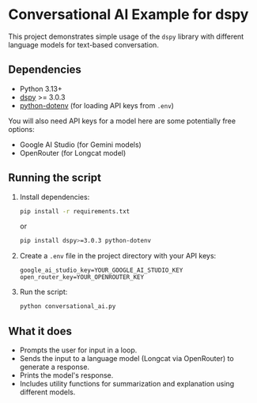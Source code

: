 # Conversational AI Example for dspy

This project demonstrates simple usage of the `dspy` library with different language models for text-based conversation.

## Dependencies

- Python 3.13+
- [dspy](https://pypi.org/project/dspy/) >= 3.0.3
- [python-dotenv](https://pypi.org/project/python-dotenv/) (for loading API keys from `.env`)

You will also need API keys for a model here are some potentially free options:
- Google AI Studio (for Gemini models)
- OpenRouter (for Longcat model)

## Running the script

1. Install dependencies:
    ```bash
    pip install -r requirements.txt
    ```
    or
    ```bash
    pip install dspy>=3.0.3 python-dotenv
    ```

2. Create a `.env` file in the project directory with your API keys:
    ```
    google_ai_studio_key=YOUR_GOOGLE_AI_STUDIO_KEY
    open_router_key=YOUR_OPENROUTER_KEY
    ```

3. Run the script:
    ```bash
    python conversational_ai.py
    ```

## What it does

- Prompts the user for input in a loop.
- Sends the input to a language model (Longcat via OpenRouter) to generate a response.
- Prints the model's response.
- Includes utility functions for summarization and explanation using different models.